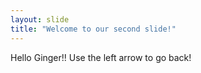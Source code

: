 ```yaml
---
layout: slide
title: "Welcome to our second slide!"
---
```

Hello Ginger!!
Use the left arrow to go back!

